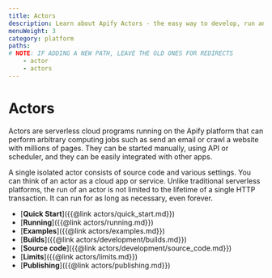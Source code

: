 ```yaml
---
title: Actors
description: Learn about Apify Actors - the easy way to develop, run and share serverless cloud programs.
menuWeight: 3
category: platform
paths: 
# NOTE: IF ADDING A NEW PATH, LEAVE THE OLD ONES FOR REDIRECTS
    - actor
    - actors
---
```

 
# Actors

Actors are serverless cloud programs running on the Apify platform that can perform arbitrary computing jobs such as send an email or crawl a website with millions of pages. They can be started manually, using API or scheduler, and they can be easily integrated with other apps.

A single isolated actor consists of source code and various settings. You can think of an actor as a cloud app or service. Unlike traditional serverless platforms, the run of an actor is not limited to the lifetime of a single HTTP transaction. It can run for as long as necessary, even forever.

*   [**Quick Start**]({{@link actors/quick_start.md}})
*   [**Running**]({{@link actors/running.md}})
*   [**Examples**]({{@link actors/examples.md}})
*   [**Builds**]({{@link actors/development/builds.md}})
*   [**Source code**]({{@link actors/development/source_code.md}})
*   [**Limits**]({{@link actors/limits.md}})
*   [**Publishing**]({{@link actors/publishing.md}})

